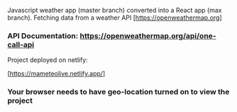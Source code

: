 Javascript weather app (master branch) converted into a React app (max branch).
Fetching data from a weather API [https://openweathermap.org]

### API Documentation: https://openweathermap.org/api/one-call-api ###

Project deployed on netlify:

[https://mameteolive.netlify.app/]

### Your browser needs to have geo-location turned on to view the project ###